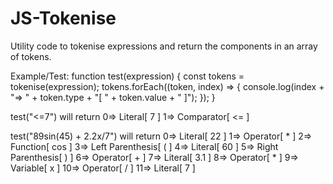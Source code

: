 # JS-Tokenise
Utility code to tokenise expressions and return the components in an array of tokens.

Example/Test:
  function test(expression) {
    const tokens = tokenise(expression);
    tokens.forEach((token, index) => {
      console.log(index + "=> " + token.type + "[ " + token.value + " ]");
    });
  }

test("<=7") will return
    0=> Literal[ 7 ]
    1=> Comparator[ <= ]

test("89sin(45) + 2.2x/7") will return
    0=> Literal[ 22 ]
    1=> Operator[ * ]
    2=> Function[ cos ]
    3=> Left Parenthesis[ ( ]
    4=> Literal[ 60 ]
    5=> Right Parenthesis[ ) ]
    6=> Operator[ + ]
    7=> Literal[ 3.1 ]
    8=> Operator[ * ]
    9=> Variable[ x ]
    10=> Operator[ / ]
    11=> Literal[ 7 ]
